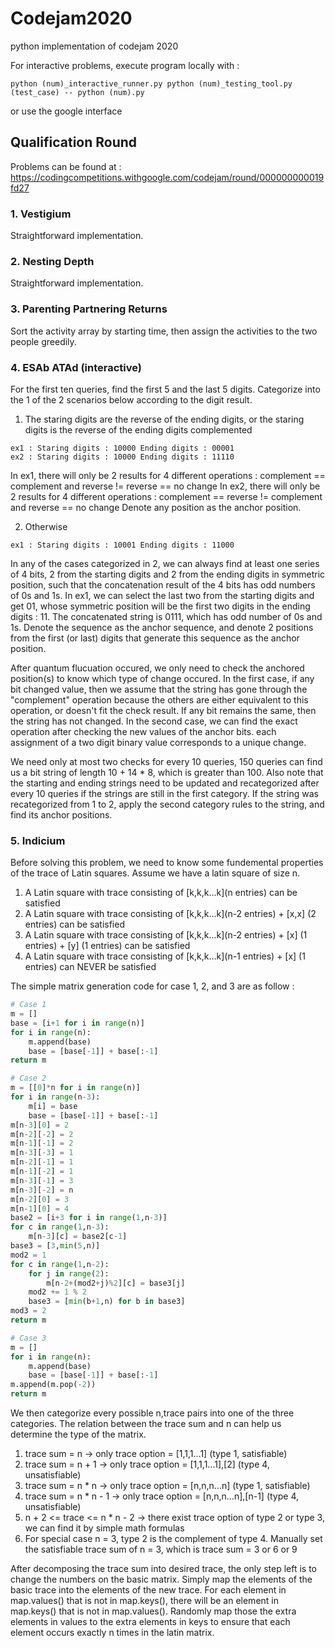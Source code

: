 # Codejam2020
 python implementation of codejam 2020

For interactive problems, execute program locally with : 
```
python (num)_interactive_runner.py python (num)_testing_tool.py (test_case) -- python (num).py
```
or use the google interface

## Qualification Round
Problems can be found at : https://codingcompetitions.withgoogle.com/codejam/round/000000000019fd27

### 1. Vestigium

Straightforward implementation.

### 2. Nesting Depth

Straightforward implementation.

### 3. Parenting Partnering Returns 

Sort the activity array by starting time, then assign the activities to the two people greedily.

### 4. ESAb ATAd (interactive)

For the first ten queries, find the first 5 and the last 5 digits.
Categorize into the 1 of the 2 scenarios below according to the digit result.

1. The staring digits are the reverse of the ending digits, or the staring digits is the reverse of the ending digits complemented
```
ex1 : Staring digits : 10000 Ending digits : 00001
ex2 : Staring digits : 10000 Ending digits : 11110
```
In ex1, there will only be 2 results for 4 different operations : complement == complement and reverse != reverse == no change
In ex2, there will only be 2 results for 4 different operations : complement == reverse != complement and reverse == no change
Denote any position as the anchor position.

2. Otherwise
```
ex1 : Staring digits : 10001 Ending digits : 11000
```
In any of the cases categorized in 2, we can always find at least one series of 4 bits, 2 from the starting digits and 2 from the ending digits in symmetric position, such that the concatenation result of the 4 bits has odd numbers of 0s and 1s. In ex1, we can select the last two from the starting digits and get 01, whose symmetric position will be the first two digits in the ending digits : 11. The concatenated string is 0111, which has odd number of 0s and 1s. Denote the sequence as the anchor sequence, and denote 2 positions from the first (or last) digits that generate this sequence as the anchor position.

After quantum flucuation occured, we only need to check the anchored position(s) to know which type of change occured. In the first case, if any bit changed value, then we assume that the string has gone through the "complement" operation because the others are either equivalent to this operation, or doesn't fit the check result. If any bit remains the same, then the string has not changed. In the second case, we can find the exact operation after checking the new values of the anchor bits. each assignment of a two digit binary value corresponds to a unique change.

We need only at most two checks for every 10 queries, 150 queries can find us a bit string of length 10 + 14 * 8, which is greater than 100. Also note that the starting and ending strings need to be updated and recategorized after every 10 queries if the strings are still in the first category. If the string was recategorized from 1 to 2, apply the second category rules to the string, and find its anchor positions.

### 5. Indicium

Before solving this problem, we need to know some fundemental properties of the trace of Latin squares. Assume we have a latin square of size n. 

1. A Latin square with trace consisting of [k,k,k...k](n entries) can be satisfied
2. A Latin square with trace consisting of [k,k,k...k](n-2 entries) + [x,x] (2 entries) can be satisfied
3. A Latin square with trace consisting of [k,k,k...k](n-2 entries) + [x] (1 entries) + [y] (1 entries) can be satisfied
4. A Latin square with trace consisting of [k,k,k...k](n-1 entries) + [x] (1 entries) can NEVER be satisfied

The simple matrix generation code for case 1, 2, and 3 are as follow :

```python
# Case 1
m = []
base = [i+1 for i in range(n)]
for i in range(n):
    m.append(base)
    base = [base[-1]] + base[:-1]
return m
```

```python
# Case 2
m = [[0]*n for i in range(n)]
for i in range(n-3):
    m[i] = base
    base = [base[-1]] + base[:-1]
m[n-3][0] = 2
m[n-2][-2] = 2
m[n-1][-1] = 2
m[n-3][-3] = 1
m[n-2][-1] = 1
m[n-1][-2] = 1
m[n-3][-1] = 3
m[n-3][-2] = n
m[n-2][0] = 3
m[n-1][0] = 4
base2 = [i+3 for i in range(1,n-3)]
for c in range(1,n-3):
    m[n-3][c] = base2[c-1]
base3 = [3,min(5,n)]
mod2 = 1
for c in range(1,n-2):
    for j in range(2):
        m[n-2+(mod2+j)%2][c] = base3[j]
    mod2 += 1 % 2
    base3 = [min(b+1,n) for b in base3]
mod3 = 2
return m
```

```python
# Case 3
m = []
for i in range(n):
    m.append(base)
    base = [base[-1]] + base[:-1]
m.append(m.pop(-2))
return m
```
We then categorize every possible n,trace pairs into one of the three categories. The relation between the trace sum and n can help us determine the type of the matrix.

1. trace sum = n -> only trace option = [1,1,1...1] (type 1, satisfiable)
2. trace sum = n + 1 -> only trace option = [1,1,1...1],[2] (type 4, unsatisfiable)
3. trace sum = n * n -> only trace option = [n,n,n...n] (type 1, satisfiable)
4. trace sum = n * n - 1 -> only trace option = [n,n,n...n],[n-1] (type 4, unsatisfiable)
5. n + 2 <= trace <= n * n - 2 -> there exist trace option of type 2 or type 3, we can find it by simple math formulas
6. For special case n = 3, type 2 is the complement of type 4. Manually set the satisfiable trace sum of n = 3, which is trace sum = 3 or 6 or 9

After decomposing the trace sum into desired trace, the only step left is to change the numbers on the basic matrix. Simply map the elements of the basic trace into the elements of the new trace. For each element in map.values() that is not in map.keys(), there will be an element in map.keys() that is not in map.values(). Randomly map those the extra elements in values to the extra elements in keys to ensure that each element occurs exactly n times in the latin matrix.
